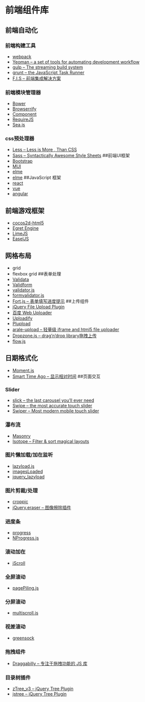 # 前端组件库
## 前端自动化
### 前端构建工具
* [webpack](http://zhaoda.net/webpack-handbook/configuration.html)
* [Yeoman – a set of tools for automating development workflow](https://github.com/yeoman/yeoman)
* [gulp – The streaming build system](http://gulpjs.com/)
* [grunt – the JavaScript Task Runner](https://gruntjs.com/)
* [F.I.S – 前端集成解决方案](https://github.com/fex-team/fis)
### 前端模块管理器
* [Bower](https://bower.io/)
* [Browserrify]()
* [Component](https://github.com/componentjs/component)
* [RequireJS](http://requirejs.org/)
* [Sea.js](http://seajs.org/)
### css预处理器
* [Less – Less is More , Than CSS](http://lesscss.org/)
* [Sass – Syntactically Awesome Style Sheets](http://sass-lang.com/install)
##前端UI框架
* [Bootstrap](https://github.com/twbs/bootstrap)
* [MUI](http://dev.dcloud.net.cn/mui/ui/#switch)
* [elme](http://element.eleme.io/#/zh-CN)
* [elme](http://element.eleme.io/#/zh-CN)
##JavaScript 框架
* [react](https://github.com/facebook/react)
* [vue](https://cn.vuejs.org/)
* [angular](https://github.com/angular/angular)
## 前端游戏框架
* [cocos2d-html5](https://github.com/cocos2d/cocos2d-html5)
* [Egret Engine](https://www.egret.com/)
* [LimeJS](https://github.com/digitalfruit/limejs)
* [EaselJS](https://github.com/CreateJS/EaselJS)
## 网格布局
* grid
* flexbox grid
##表单处理
* [Validata](https://github.com/niceue/nice-validator)
* [Validform](https://github.com/haiercdboy/Validform)
* [validator.js](https://github.com/sofish/validator.js)
* [formvalidator.js](https://github.com/victorjonsson/jQuery-Form-Validator)
* [Fort.js – 表单填写进度提示](https://github.com/idriskhenchil/Fort.js)
##上传组件
* [jQuery File Upload Plugin](https://github.com/blueimp/jQuery-File-Upload)
* [百度 Web Uploader](http://fex-team.github.io/webuploader/)
* [Uploadify](http://www.uploadify.com/)
* [Plupload](https://github.com/moxiecode/plupload)
* [arale-upload – 轻量级 iframe and html5 file uploader](https://github.com/aralejs/upload)
* [Dropzone.js – drag’n’drop library拖拽上传](https://github.com/enyo/dropzone)
* [flow.js](https://github.com/flowjs/flow.js)
## 日期格式化
* [Moment.js](http://momentjs.com/)
* [Smart Time Ago – 显示相对时间](https://github.com/pragmaticly/smart-time-ago)
##页面交互
### Slider
* [slick – the last carousel you’ll ever need](https://github.com/kenwheeler/slick/)
* [Swipe – the most accurate touch slider](https://github.com/thebird/Swipe)
* [Swiper – Most modern mobile touch slider](https://github.com/nolimits4web/Swiper)
### 瀑布流
* [Masonry](https://masonry.desandro.com/layout.html)
* [Isotope – Filter & sort magical layouts](https://isotope.metafizzy.co/)
### 图片懒加载/加在监听
* [lazyload.js](https://github.com/vvo/lazyload)
* [imagesLoaded](https://github.com/desandro/imagesloaded)
* [jquery_lazyload](https://github.com/tuupola/jquery_lazyload)
### 图片剪裁/处理
* [croppic](http://www.croppic.net/)
* [jQuery.eraser – 图像擦除插件](https://github.com/boblemarin/jQuery.eraser)
### 进度条
* [progress](https://github.com/usablica/progress.js)
* [NProgress.js](http://ricostacruz.com/nprogress/)
### 滚动加在
* [jScroll](https://github.com/pklauzinski/jscroll)
### 全屏滚动
* [pagePiling.js](https://github.com/alvarotrigo/pagePiling.js)
### 分屏滚动
* [multiscroll.js](https://github.com/alvarotrigo/multiscroll.js)
### 视差滚动
* [greensock](https://greensock.com/)
### 拖拽组件
* [Draggabilly – 专注于拖拽功能的 JS 库](https://github.com/desandro/draggabilly)
### 目录树插件
* [zTree_v3 – jQuery Tree Plugin](https://github.com/zTree/zTree_v3/blob/master/demo/en/core/otherMouse.html)
* [jstree – jQuery Tree Plugin](https://github.com/vakata/jstree)







